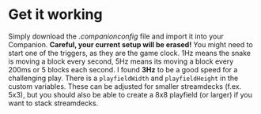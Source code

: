# Get it working
Simply download the *.companionconfig* file and import it into your Companion. **Careful, your current setup will be erased!**
You might need to start one of the triggers, as they are the game clock. 1Hz means the snake is moving a block every second, 5Hz means its moving a block every 200ms or 5 blocks each second. I found **3Hz** to be a good speed for a challenging play.
There is a `playfieldWidth` and `playfieldHeight` in the custom variables. These can be adjusted for smaller streamdecks (f.ex. 5x3), but you should also be able to create a 8x8 playfield (or larger) if you want to stack streamdecks.

